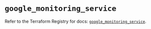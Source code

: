 # `google_monitoring_service`

Refer to the Terraform Registry for docs: [`google_monitoring_service`](https://registry.terraform.io/providers/hashicorp/google-beta/5.40.0/docs/resources/google_monitoring_service).
